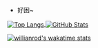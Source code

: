 - 好困~
<a href="https://github.com/422926799">
  <img align="center" alt="Top Langs" src="https://github-readme-stats.vercel.app/api/top-langs/?username=422926799&layout=compact" />
</a>

<a href="https://github.com/422926799">
  <img align="center" alt="GitHub Stats" src="https://github-readme-stats.vercel.app/api?username=422926799&show_icons=true&include_all_commits=true" />
</a>

[![willianrod's wakatime stats](https://github-readme-stats.vercel.app/api/wakatime?username=@422926799&layout=compact)](https://github.com/anuraghazra/github-readme-stats)

